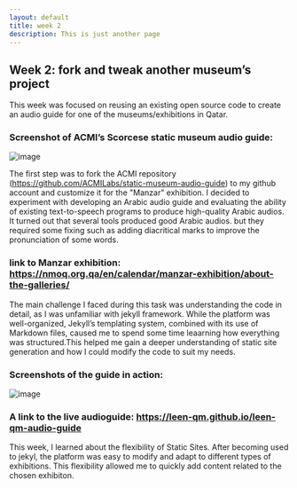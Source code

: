 ```yaml
---
layout: default
title: week 2
description: This is just another page
---
```


## **Week 2: fork and tweak another museum’s project**

This week was focused on reusing an existing open source code to create an audio guide for one of the museums/exhibitions in Qatar.

### Screenshot of ACMI’s Scorcese static museum audio guide:
![image](https://github.com/user-attachments/assets/6203502b-d11b-4522-bee8-c953a5ad4505)


The first step was to fork the ACMI repository (https://github.com/ACMILabs/static-museum-audio-guide) to my github account and customize it for the "Manzar" exhibition. I decided to experiment with developing an Arabic audio guide and evaluating the ability of existing text-to-speech programs to produce high-quality Arabic audios. It turned out that several tools produced good Arabic audios. but they required some fixing such as adding diacritical marks to improve the pronunciation of some words.

### link to Manzar exhibition: https://nmoq.org.qa/en/calendar/manzar-exhibition/about-the-galleries/

The main challenge I faced during this task was understanding the code in detail, as I was unfamiliar with jekyll framework. While the platform was well-organized, Jekyll’s templating system, combined with its use of Markdown files, caused me to spend some time leaarning how everything was structured.This helped me gain a deeper understanding of static site generation and how I could modify the code to suit my needs.


### Screenshots of the guide in action:
![image](https://github.com/user-attachments/assets/121033c9-5178-4a89-8c07-1ed65d3ab876)


### A link to the live audioguide: https://leen-qm.github.io/leen-qm-audio-guide

This week, I learned about the flexibility of Static Sites. After becoming used to jekyl, the platform was easy to modify and adapt to different types of exhibitions. This flexibility allowed me to quickly add content related to the chosen exhibiton.


